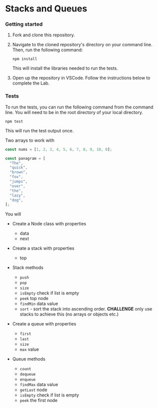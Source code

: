 # Stacks and Queues

### Getting started

1. Fork and clone this repository.

1. Navigate to the cloned repository's directory on your command line. Then, run the following command:

   ```
   npm install
   ```

   This will install the libraries needed to run the tests.

1. Open up the repository in VSCode. Follow the instructions below to complete the Lab.

### Tests

To run the tests, you can run the following command from the command line. You will need to be in the root directory of your local directory.

```
npm test
```

This will run the test output once.

Two arrays to work with

```js
const nums = [1, 2, 3, 4, 5, 6, 7, 8, 9, 10, 0];

const panagram = [
  "The",
  "quick",
  "brown",
  "fox",
  "jumps",
  "over",
  "the",
  "lazy",
  "dog",
];
```

You will

- Create a Node class with properties

  - data
  - next

- Create a stack with properties
  - top
- Stack methods

  - `push`
  - `pop`
  - `size`
  - `isEmpty` check if list is empty
  - `peek` top node
  - `findMin` data value
  - `sort` - sort the stack into ascending order. **CHALLENGE** only use stacks to achieve this (no arrays or objects etc.)

- Create a queue with properties

  - `first`
  - `last`
  - `size`
  - `max` value

- Queue methods

  - `count`
  - `dequeue`
  - `enqueue`
  - `findMax` data value
  - `getLast` node
  - `isEmpty` check if list is empty
  - `peek` the first node
